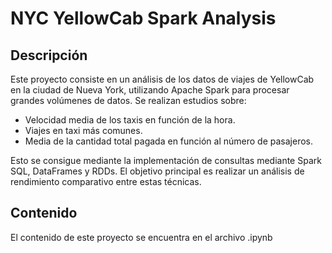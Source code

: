 # NYC YellowCab Spark Analysis

## Descripción 

Este proyecto consiste en un análisis de los datos de viajes de YellowCab en la ciudad de Nueva York, utilizando Apache Spark para procesar grandes volúmenes de datos. Se realizan estudios sobre:

- Velocidad media de los taxis en función de la hora.
- Viajes en taxi más comunes.
- Media de la cantidad total pagada en función al número de pasajeros.
  
Esto se consigue mediante la implementación de consultas mediante Spark SQL, DataFrames y RDDs. El objetivo principal es realizar un análisis de rendimiento comparativo entre estas técnicas.

## Contenido

El contenido de este proyecto se encuentra en el archivo .ipynb
